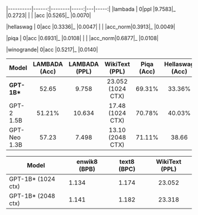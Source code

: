 |----------|------:|--------|-----:|---|-----:|
|lambada   |      0|ppl     |9.7583|_  |0.2723|
|          |       |acc     |0.5265|_  |0.0070|

|hellaswag |      0|acc     |0.3336|_  |0.0047|
|          |       |acc_norm|0.3913|_  |0.0049|

|piqa      |      0|acc     |0.6931|_  |0.0108|
|          |       |acc_norm|0.6877|_  |0.0108|

|winogrande|      0|acc     |0.5217|_  |0.0140|



| Model        | LAMBADA (Acc) | LAMBADA (PPL) |   WikiText (PPL)  | Piqa (Acc) | Hellaswag (Acc) | Winogrande (Acc) | Training Tokens |
|--------------|:-------------:|:-------------:|:-----------------:|:----------:|:---------------:|:----------------:|:---------------:|
| **GPT-1B\*** | 52.65         | 9.758         | 23.052 (1024 CTX) | 69.31%     | 33.36%          | 52.17%           | 26B             |
| GPT-2 1.5B   | 51.21%        | 10.634        | 17.48 (1024 CTX)  | 70.78%     | 40.03%          | 59.40%           | -               |
| GPT-Neo 1.3B | 57.23         | 7.498         | 13.10 (2048 CTX)  | 71.11%     | 38.66           | 55.01            | 300B            |


| Model               | enwik8 (BPB) | text8 (BPC) | WikiText (PPL) |
|---------------------|--------------|:-----------:|:--------------:|
| GPT-1B\* (1024 ctx) | 1.134        | 1.174       | 23.052         |
| GPT-1B\* (2048 ctx) | 1.141        | 1.182       | 23.318         |


